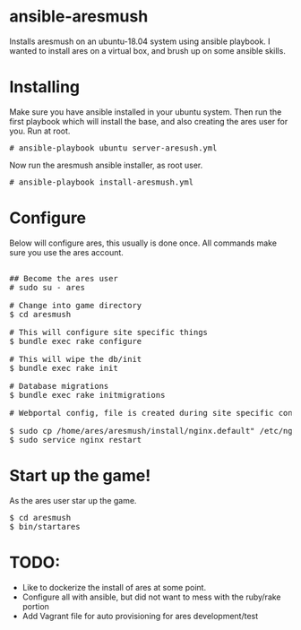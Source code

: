 # ansible-aresmush
Installs aresmush on an ubuntu-18.04 system using ansible playbook. 
I wanted to install ares on a virtual box, and brush up on some
ansible skills.


# Installing
Make sure you have ansible installed in your ubuntu system. 
Then run the first playbook which will install the base, 
and also creating the ares user for you. Run at root.

<pre>
# ansible-playbook ubuntu_server-aresush.yml
</pre>

Now run the aresmush ansible installer, as root user.

<pre>
# ansible-playbook install-aresmush.yml
</pre>

# Configure
Below will configure ares, this usually is done once. All commands
make sure you use the ares account. 
<pre>

## Become the ares user
# sudo su - ares

# Change into game directory
$ cd aresmush

# This will configure site specific things
$ bundle exec rake configure

# This will wipe the db/init
$ bundle exec rake init

# Database migrations
$ bundle exec rake initmigrations

# Webportal config, file is created during site specific configuration

$ sudo cp /home/ares/aresmush/install/nginx.default" /etc/nginx/sites-enabled/default
$ sudo service nginx restart
</pre>

# Start up the game!
As the ares user star up the game.

<pre>
$ cd aresmush
$ bin/startares
</pre>

# TODO:
* Like to dockerize the install of ares at some point.
* Configure all with ansible, but did not want to mess with the ruby/rake portion
* Add Vagrant file for auto provisioning for ares development/test